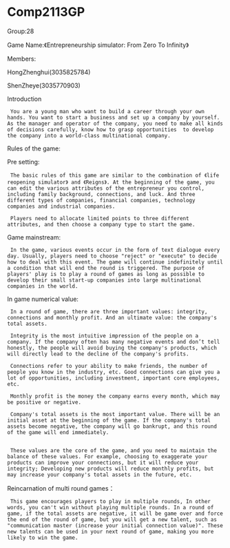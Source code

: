 # Comp2113GP

Group:28

Game Name:《Entrepreneurship simulator: From Zero To Infinity》

Members:

HongZhenghui(3035825784)

ShenZheye(3035770903)

Introduction

     You are a young man who want to build a career through your own hands. You want to start a business and set up a company by yourself. As the manager and operator of the company, you need to make all kinds of decisions carefully, know how to grasp opportunities  to develop the company into a world-class multinational company.


Rules of the game:

Pre setting:

     The basic rules of this game are similar to the combination of 《life reopening simulator》 and 《Reigns》. At the beginning of the game, you can edit the various attributes of the entrepreneur you control, including family background, connections, and luck. And three different types of companies, financial companies, technology companies and industrial companies.

     Players need to allocate limited points to three different attributes, and then choose a company type to start the game.


Game mainstream:

     In the game, various events occur in the form of text dialogue every day. Usually, players need to choose "reject" or "execute" to decide how to deal with this event. The game will continue indefinitely until a condition that will end the round is triggered. The purpose of players' play is to play a round of games as long as possible to develop their small start-up companies into large multinational companies in the world.


In game numerical value:

     In a round of game, there are three important values: integrity, connections and monthly profit. And an ultimate value: the company's total assets.

     Integrity is the most intuitive impression of the people on a company. If the company often has many negative events and don’t tell honestly, the people will avoid buying the company's products, which will directly lead to the decline of the company's profits.

     Connections refer to your ability to make friends, the number of people you know in the industry, etc. Good connections can give you a lot of opportunities, including investment, important core employees, etc.

     Monthly profit is the money the company earns every month, which may be positive or negative.

     Company's total assets is the most important value. There will be an initial asset at the beginning of the game. If the company's total assets become negative, the company will go bankrupt, and this round of the game will end immediately.


     These values are the core of the game, and you need to maintain the balance of these values. For example, choosing to exaggerate your products can improve your connections, but it will reduce your integrity; Developing new products will reduce monthly profits, but may increase your company's total assets in the future, etc.


Reincarnation of multi round games：

     This game encourages players to play in multiple rounds, In other words, you can't win without playing multiple rounds. In a round of game, if the total assets are negative, it will be game over and force the end of the round of game, but you will get a new talent, such as "communication master (increase your initial connection value)". These new talents can be used in your next round of game, making you more likely to win the game.


